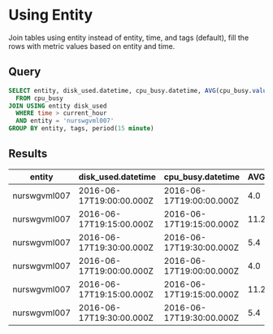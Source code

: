 # Using Entity

Join tables using entity instead of entity, time, and tags (default), fill the rows with metric values based on entity and time.

## Query

```sql
SELECT entity, disk_used.datetime, cpu_busy.datetime, AVG(cpu_busy.value), AVG(disk_used.value), tags.*
  FROM cpu_busy
JOIN USING entity disk_used
  WHERE time > current_hour
  AND entity = 'nurswgvml007'
GROUP BY entity, tags, period(15 minute)
```

## Results

| entity       | disk_used.datetime       | cpu_busy.datetime        | AVG(cpu_busy.value) | AVG(disk_used.value) | disk_used.tags.mount_point | disk_used.tags.file_system          | 
|--------------|--------------------------|--------------------------|---------------------|----------------------|----------------------------|-------------------------------------| 
| nurswgvml007 | 2016-06-17T19:00:00.000Z | 2016-06-17T19:00:00.000Z | 4.0                 | 1743850988.0         | /mnt/u113452               | //u113452.nurstr003/backup     | 
| nurswgvml007 | 2016-06-17T19:15:00.000Z | 2016-06-17T19:15:00.000Z | 11.2                | 1743850988.0         | /mnt/u113452               | //u113452.nurstr003/backup     | 
| nurswgvml007 | 2016-06-17T19:30:00.000Z | 2016-06-17T19:30:00.000Z | 5.4                 | 1743850988.0         | /mnt/u113452               | //u113452.nurstr003/backup     | 
| nurswgvml007 | 2016-06-17T19:00:00.000Z | 2016-06-17T19:00:00.000Z | 4.0                 | 8687733.0            | /                          | /dev/mapper/vg_nurswgvml007-lv_root | 
| nurswgvml007 | 2016-06-17T19:15:00.000Z | 2016-06-17T19:15:00.000Z | 11.2                | 8679954.0            | /                          | /dev/mapper/vg_nurswgvml007-lv_root | 
| nurswgvml007 | 2016-06-17T19:30:00.000Z | 2016-06-17T19:30:00.000Z | 5.4                 | 8684064.0            | /                          | /dev/mapper/vg_nurswgvml007-lv_root | 

